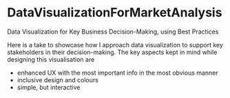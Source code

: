 # DataVisualizationForMarketAnalysis
Data Visualization for Key Business Decision-Making, using Best Practices

Here is a take to showcase how I approach data visualization to support key stakeholders in their decision-making. 
The key aspects kept in mind while designing this visualisation are 
- enhanced UX with the most important info in the most obvious manner
- inclusive design and colours
- simple, but interactive
